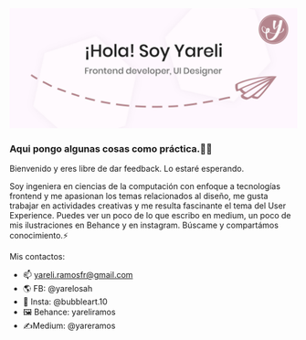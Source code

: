 ![Head](headyarelosa.jpg)
### Aqui pongo algunas cosas como práctica.👋:smiley:
Bienvenido y eres libre de dar feedback. Lo estaré esperando.

Soy ingeniera en ciencias de la computación con enfoque a tecnologías frontend y me apasionan los temas relacionados al diseño, me gusta trabajar en actividades creativas y me resulta fascinante el tema del User Experience. Puedes ver un poco de lo que escribo en medium, un poco de mis ilustraciones en Behance y en instagram. Búscame y compartámos conocimiento.⚡

Mis contactos:

- 📫 yareli.ramosfr@gmail.com
- :earth_americas: FB: @yarelosah
- :art: Insta: @bubbleart.10
- :framed_picture: Behance: yareliramos
- :writing_hand:Medium: @yareramos

<!--
**yarelosa/yarelosa** is a ✨ _special_ ✨ repository because its `README.md` (this file) appears on your GitHub profile.

Here are some ideas to get you started:

- 🔭 I’m currently working on ...
- 🌱 I’m currently learning ...
- 👯 I’m looking to collaborate on ...
- 🤔 I’m looking for help with ...
- 💬 Ask me about ...
- 📫 How to reach me: ...
- 😄 Pronouns: ...
- ⚡ Fun fact: ...
-->
